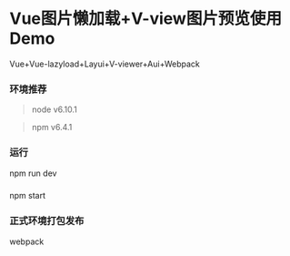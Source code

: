 # Vue图片懒加载+V-view图片预览使用Demo
Vue+Vue-lazyload+Layui+V-viewer+Aui+Webpack
### 环境推荐
> node v6.10.1

> npm v6.4.1

### 运行
npm run dev
###
npm start

### 正式环境打包发布
webpack
